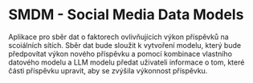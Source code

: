 # SMDM - Social Media Data Models
Aplikace pro sběr dat o faktorech ovlivňujících výkon příspěvků na scoiálních sítích. Sběr dat bude sloužit k vytvoření modelu, který bude předpovítat výkon nového příspěvku a pomocí kombinace vlastního datového modelu a LLM modelu předat uživateli informace o tom, které části příspěvku upravit, aby se zvýšila výkonnost příspěvku.
